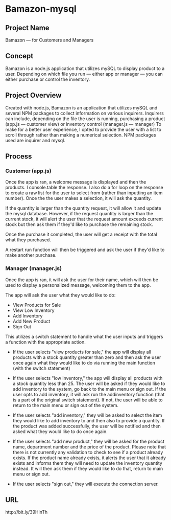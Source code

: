# Bamazon-mysql

<h2>Project Name</h2>

Bamazon — for Customers and Managers

<h2>Concept</h2>

Bamazon is a node.js application that utilizes mySQL to display product to a user. Depending on which file you run — either app or manager — you can either purchase or control the inventory.

<h2>Project Overview</h2>

Created with node.js, Bamazon is an application that utilizes mySQL and several NPM packages to collect information on various inquirers. Inquirers can include, depending on the file the user is running, purchasing a product (app.js — customer view) or inventory control (manager.js — manager) To make for a better user experience, I opted to provide the user with a list to scroll through rather than making a numerical selection. NPM packages used are inquirer and mysql.

<h2>Process</h2>

<h3>Customer (app.js)</h3>

Once the app is ran, a welcome message is displayed and then the products. I console.table the response. I also do a for loop on the response to create a raw list for the user to select from (rather than inputting an item number). Once the the user makes a selection, it will ask the quantity.

If the quantity is larger than the quantity request, it will allow it and update the mysql database. However, if the request quantity is larger than the current stock, it will alert the user that the request amount exceeds current stock but then ask them if they'd like to purchase the remaining stock. 

Once the purchase it completed, the user will get a receipt with the total what they purchased. 

A restart run function will then be triggered and ask the user if they'd like to make another purchase.

<h3>Manager (manager.js)</h3>

Once the app is ran, it will ask the user for their name, which will then be used to display a personalized message, welcoming them to the app. 

The app will ask the user what they would like to do:

- View Products for Sale
- View Low Inventory
- Add Inventory
- Add New Product
- Sign Out

This utilizes a switch statement to handle what the user inputs and triggers a function with the appropriate action. 

- If the user selects "view products for sale," the app will display all products with a stock quantity greater than zero and then ask the user once again what they would like to do via running the main function (with the switch statement)

- If the user selects "low inventory," the app will display all products with a stock quantity less than 25. The user will be asked if they would like to add inventory to the system, go back to the main menu or sign out. If the user opts to add inventory, it will ask run the addinventory function (that is a part of the original switch statement). If not, the user will be able to return to the main menu or sign out of the system. 

- If the user selects "add inventory," they will be asked to select the item they would like to add inventory to and then also to provide a quantity. If the product was added successfully, the user will be notified and then asked what they would like to do once again. 

- If the user selects "add new product," they will be asked for the product name, department number and the price of the product. Please note that there is not currently any validation to check to see if a product already exists. If the product name already exists, it alerts the user that it already exists and informs them they will need to update the inventory quantity instead. It will then ask them if they would like to do that, return to main menu or sign out.

- If the user selects "sign out," they will execute the connection server.

<h2>URL</h2>
http://bit.ly/39HinTh
